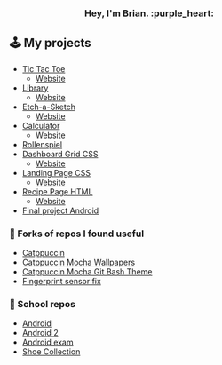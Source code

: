 <h3 align="center">
Hey, I'm Brian. :purple_heart:
</3>

## :joystick: My projects

- [Tic Tac Toe](https://github.com/Bfw72886/tic-tac-toe)
  - [Website](https://tic-tac-toe-opal-pi.vercel.app/)
- [Library](https://github.com/Bfw72886/project-library)
  - [Website](https://project-library-gamma.vercel.app/)
- [Etch-a-Sketch](https://github.com/Bfw72886/etch-a-sketch)
  - [Website](https://bfw72886.github.io/etch-a-sketch/)
- [Calculator](https://github.com/Bfw72886/calculator)
  - [Website](https://bfw72886.github.io/calculator/)
- [Rollenspiel](https://github.com/Bfw72886/rollenspiel)
- [Dashboard Grid CSS](https://github.com/Bfw72886/dashboard-intermediate)
  - [Website](https://bfw72886.github.io/dashboard-intermediate/)
- [Landing Page CSS](https://github.com/Bfw72886/foundations-landing-page)
  - [Website](https://bfw72886.github.io/foundations-landing-page/)
- [Recipe Page HTML](https://github.com/Bfw72886/odin-recipes)
  - [Website](https://bfw72886.github.io/odin-recipes/)
- [Final project Android](https://github.com/Bfw72886/MyGameProjekt)

### :ribbon: Forks of repos I found useful

- [Catppuccin](https://github.com/catppuccin/catppuccin)
- [Catppuccin Mocha Wallpapers](https://github.com/Bfw72886/walls-catppuccin-mocha)
- [Catppuccin Mocha Git Bash Theme](https://gist.github.com/Bfw72886/41b002cd9c1dfe24358faad52cb6cc59)
- [Fingerprint sensor fix](https://github.com/Bfw72886/python-validity)

### :notebook: School repos

- [Android](https://github.com/Bfw72886/MyTestApp)
- [Android 2](https://github.com/Bfw72886/MySecondTestApp)
- [Android exam](https://github.com/Bfw72886/XML-Klausur)
- [Shoe Collection](https://github.com/Bfw72886/schuhsammlung)
